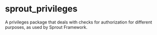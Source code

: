 # sprout_privileges
A privileges package that deals with checks for authorization for different purposes, as used by Sprout Framework.
